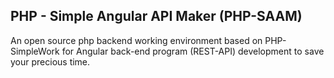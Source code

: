 ## PHP - Simple Angular API Maker (PHP-SAAM)
An open source php backend working environment based on PHP-SimpleWork for Angular back-end program (REST-API) development to save your precious time.
